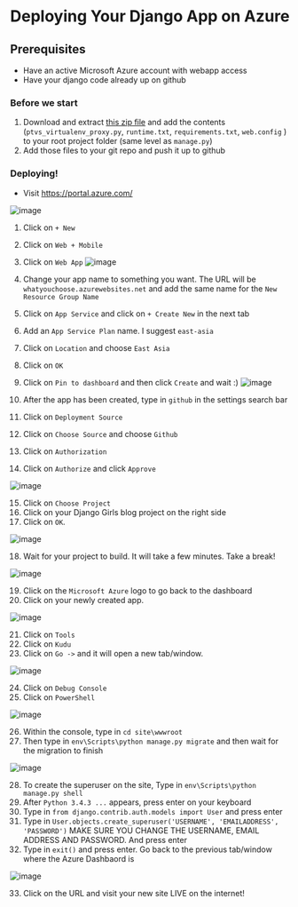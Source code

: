 # Deploying Your Django App on Azure

## Prerequisites
- Have an active Microsoft Azure account with webapp access
- Have your django code already up on github

### Before we start
1. Download and extract [this zip file](https://gist.github.com/jinpark/77193532d04860bcda8b4c66fa6aae8a/archive/4ed5c72c3c187c6c4a7374404e1fa3a62f1583be.zip) and add the contents (`ptvs_virtualenv_proxy.py`, `runtime.txt`, `requirements.txt`, `web.config` ) to your root project folder (same level as `manage.py`) 
2. Add those files to your git repo and push it up to github

### Deploying!
- Visit https://portal.azure.com/

![image](./01-03.png)

1. Click on `+ New`
2. Click on `Web + Mobile`
3. Click on `Web App`
 ![image](./04-09-new.png)
 
4. Change your app name to something you want. The URL will be `whatyouchoose.azurewebsites.net` and add the same name for the `New Resource Group Name`
5. Click on `App Service` and click on `+ Create New` in the next tab
6. Add an `App Service Plan` name. I suggest `east-asia`
7. Click on `Location` and choose `East Asia`
8. Click on `OK`
9. Click on `Pin to dashboard` and then click `Create` and wait :)
 ![image](./10-14.png)
 
10. After the app has been created, type in `github` in the settings search bar
11. Click on `Deployment Source`
12. Click on `Choose Source` and choose `Github` 
13. Click on `Authorization`
14. Click on `Authorize` and click `Approve`
 
 ![image](./15-17.png)
 
15. Click on `Choose Project`
16. Click on your Django Girls blog project on the right side
17. Click on `OK`.
 
 ![image](./18.png)
 
18. Wait for your project to build. It will take a few minutes. Take a break!

![image](./19-20.png)

19. Click on the `Microsoft Azure` logo to go back to the dashboard
20. Click on your newly created app.

![image](./21-23.png)

21. Click on `Tools`
22. Click on `Kudu`
23. Click on `Go ->` and it will open a new tab/window.

![image](./24-25.png)

24. Click on `Debug Console`
25. Click on `PowerShell`

![image](./26-27.png)

26. Within the console, type in `cd site\wwwroot`
27. Then type in `env\Scripts\python manage.py migrate` and then wait for the migration to finish

![image](./28-32-new.png)

28. To create the superuser on the site, Type in `env\Scripts\python manage.py shell`
29. After `Python 3.4.3 ...` appears, press enter on your keyboard
30. Type in `from django.contrib.auth.models import User` and press enter
31. Type in `User.objects.create_superuser('USERNAME', 'EMAILADDRESS', 'PASSWORD')` MAKE SURE YOU CHANGE THE USERNAME, EMAIL ADDRESS AND PASSWORD. And press enter
32. Type in `exit()` and press enter. Go back to the previous tab/window where the Azure Dashbaord is

![image](./33.png)

33. Click on the URL and visit your new site LIVE on the internet!
